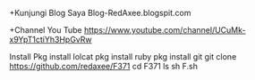 +Kunjungi Blog Saya
 Blog-RedAxee.blogspit.com
 
 
+Channel You Tube 
 https://www.youtube.com/channel/UCuMk-x9YpT1ctiYh3HpGvRw



Install
 Pkg install lolcat
 pkg install ruby
 pkg install git
 git clone https://github.com/redaxee/F371
 cd F371
 ls
 sh F.sh




